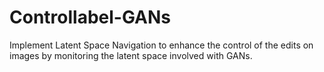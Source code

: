 # Controllabel-GANs
Implement Latent Space Navigation to enhance the control of the edits on images by monitoring the latent space involved with GANs.
